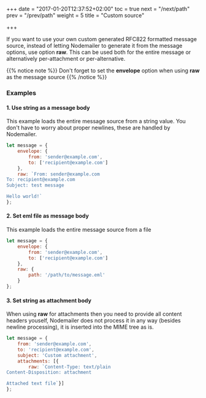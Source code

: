 +++
date = "2017-01-20T12:37:52+02:00"
toc = true
next = "/next/path"
prev = "/prev/path"
weight = 5
title = "Custom source"

+++

If you want to use your own custom generated RFC822 formatted message source, instead of letting Nodemailer to generate it from the message options, use option **raw**. This can be used both for the entire message or alternatively per-attachment or per-alternative.

{{% notice note %}}
Don't forget to set the **envelope** option when using **raw** as the message source
{{% /notice %}}

### Examples

#### 1\. Use string as a message body

This example loads the entire message source from a string value. You don't have to worry about proper newlines, these are handled by Nodemailer.

```javascript
let message = {
    envelope: {
        from: 'sender@example.com',
        to: ['recipient@example.com']
    },
    raw: `From: sender@example.com
To: recipient@example.com
Subject: test message

Hello world!`
};
```

#### 2\. Set eml file as message body

This example loads the entire message source from a file

```javascript
let message = {
    envelope: {
        from: 'sender@example.com',
        to: ['recipient@example.com']
    },
    raw: {
        path: '/path/to/message.eml'
    }
};
```

#### 3\. Set string as attachment body

When using **raw** for attachments then you need to provide all content headers youself, Nodemailer does not process it in any way (besides newline processing), it is inserted into the MIME tree as is.

```javascript
let message = {
    from: 'sender@example.com',
    to: 'recipient@example.com',
    subject: 'Custom attachment',
    attachments: [{
        raw: `Content-Type: text/plain
Content-Disposition: attachment

Attached text file`}]
};
```

